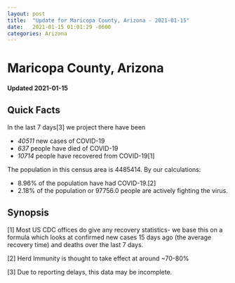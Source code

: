 ```yaml
---
layout: post
title:  "Update for Maricopa County, Arizona - 2021-01-15"
date:   2021-01-15 01:01:29 -0600
categories: Arizona
---
```


# Maricopa County, Arizona
#### Updated 2021-01-15

## Quick Facts

In the last 7 days[3] we project there have been
- *40511* new cases of COVID-19
- *637* people have died of COVID-19
- *10714* people have recovered from COVID-19[1]

The population in this census area is 4485414. By our calculations:
- 8.96% of the population have had COVID-19.[2]
- 2.18% of the population or 97756.0 people are actively fighting the virus.

## Synopsis




[1] Most US CDC offices do give any recovery statistics- we base this on a formula which looks at confirmed new cases
15 days ago (the average recovery time) and deaths over the last 7 days.

[2] Herd Immunity is thought to take effect at around ~70-80%

[3] Due to reporting delays, this data may be incomplete.
 
    